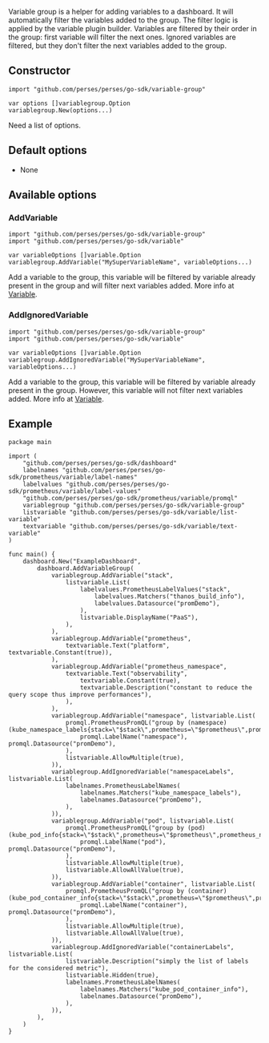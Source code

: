 Variable group is a helper for adding variables to a dashboard.
It will automatically filter the variables added to the group.
The filter logic is applied by the variable plugin builder.
Variables are filtered by their order in the group: first variable will filter the next ones.
Ignored variables are filtered, but they don't filter the next variables added to the group.

## Constructor

```golang
import "github.com/perses/perses/go-sdk/variable-group"

var options []variablegroup.Option
variablegroup.New(options...)
```

Need a list of options.

## Default options

- None

## Available options

### AddVariable

```golang
import "github.com/perses/perses/go-sdk/variable-group"
import "github.com/perses/perses/go-sdk/variable"

var variableOptions []variable.Option
variablegroup.AddVariable("MySuperVariableName", variableOptions...)
```

Add a variable to the group, this variable will be filtered by variable already present in the group and will filter next variables added.
More info at [Variable](./variable.md).

### AddIgnoredVariable

```golang
import "github.com/perses/perses/go-sdk/variable-group"
import "github.com/perses/perses/go-sdk/variable"

var variableOptions []variable.Option
variablegroup.AddIgnoredVariable("MySuperVariableName", variableOptions...)
```

Add a variable to the group, this variable will be filtered by variable already present in the group.
However, this variable will not filter next variables added. More info at [Variable](./variable.md).

## Example

```golang
package main

import (
	"github.com/perses/perses/go-sdk/dashboard"
	labelnames "github.com/perses/perses/go-sdk/prometheus/variable/label-names"
	labelvalues "github.com/perses/perses/go-sdk/prometheus/variable/label-values"
	"github.com/perses/perses/go-sdk/prometheus/variable/promql"
	variablegroup "github.com/perses/perses/go-sdk/variable-group"
	listvariable "github.com/perses/perses/go-sdk/variable/list-variable"
	textvariable "github.com/perses/perses/go-sdk/variable/text-variable"
)

func main() {
	dashboard.New("ExampleDashboard",
		dashboard.AddVariableGroup(
			variablegroup.AddVariable("stack",
				listvariable.List(
					labelvalues.PrometheusLabelValues("stack",
						labelvalues.Matchers("thanos_build_info"),
						labelvalues.Datasource("promDemo"),
					),
					listvariable.DisplayName("PaaS"),
				),
			),
			variablegroup.AddVariable("prometheus",
				textvariable.Text("platform", textvariable.Constant(true)),
			),
			variablegroup.AddVariable("prometheus_namespace",
				textvariable.Text("observability",
					textvariable.Constant(true),
					textvariable.Description("constant to reduce the query scope thus improve performances"),
				),
			),
			variablegroup.AddVariable("namespace", listvariable.List(
				promql.PrometheusPromQL("group by (namespace) (kube_namespace_labels{stack=\"$stack\",prometheus=\"$prometheus\",prometheus_namespace=\"$prometheus_namespace\"})",
					promql.LabelName("namespace"), promql.Datasource("promDemo"),
				),
				listvariable.AllowMultiple(true),
			)),
			variablegroup.AddIgnoredVariable("namespaceLabels", listvariable.List(
				labelnames.PrometheusLabelNames(
					labelnames.Matchers("kube_namespace_labels"),
					labelnames.Datasource("promDemo"),
				),
			)),
			variablegroup.AddVariable("pod", listvariable.List(
				promql.PrometheusPromQL("group by (pod) (kube_pod_info{stack=\"$stack\",prometheus=\"$prometheus\",prometheus_namespace=\"$prometheus_namespace\",namespace=\"$namespace\"})",
					promql.LabelName("pod"), promql.Datasource("promDemo"),
				),
				listvariable.AllowMultiple(true),
				listvariable.AllowAllValue(true),
			)),
			variablegroup.AddVariable("container", listvariable.List(
				promql.PrometheusPromQL("group by (container) (kube_pod_container_info{stack=\"$stack\",prometheus=\"$prometheus\",prometheus_namespace=\"$prometheus_namespace\",namespace=\"$namespace\",pod=\"$pod\"})",
					promql.LabelName("container"), promql.Datasource("promDemo"),
				),
				listvariable.AllowMultiple(true),
				listvariable.AllowAllValue(true),
			)),
			variablegroup.AddIgnoredVariable("containerLabels", listvariable.List(
				listvariable.Description("simply the list of labels for the considered metric"),
				listvariable.Hidden(true),
				labelnames.PrometheusLabelNames(
					labelnames.Matchers("kube_pod_container_info"),
					labelnames.Datasource("promDemo"),
				),
			)),
		),
	)
}

```